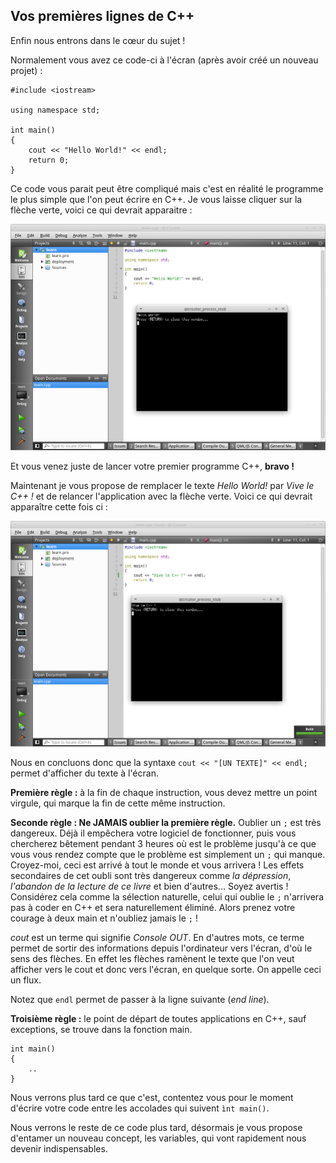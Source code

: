 ## Vos premières lignes de C++

Enfin nous entrons dans le cœur du sujet !

Normalement vous avez ce code-ci à l'écran (après avoir créé un nouveau projet)
:

    #include <iostream>
    
    using namespace std;
    
    int main()
    {
        cout << "Hello World!" << endl;
        return 0;
    }

Ce code vous parait peut être compliqué mais c'est en réalité le programme le
plus simple que l'on peut écrire en C++. Je vous laisse cliquer sur la flèche
verte, voici ce qui devrait apparaitre :

![](helloworld.png)

Et vous venez juste de lancer votre premier programme C++, **bravo !**

Maintenant je vous propose de remplacer le texte *Hello World!* par *Vive le
C++ !* et de relancer l'application avec la flèche verte. Voici ce qui devrait
apparaître cette fois ci :

![](helloworld-2.png)

Nous en concluons donc que la syntaxe ```cout << "[UN TEXTE]" << endl;``` permet
d'afficher du texte à l'écran.

**Première règle :** à la fin de chaque instruction, vous devez mettre un point
virgule, qui marque la fin de cette même instruction.

**Seconde règle : Ne JAMAIS oublier la première règle.** Oublier un ```;``` est
très dangereux. Déjà il empêchera votre logiciel de fonctionner, puis vous
chercherez bêtement pendant 3 heures où est le problème jusqu'à ce que vous vous
rendez compte que le problème est simplement un ```;``` qui manque. Croyez-moi,
ceci est arrivé à tout le monde et vous arrivera ! Les effets secondaires de cet
oubli sont très dangereux comme *la dépression*, *l'abandon de la lecture de ce
livre* et bien d'autres... Soyez avertis ! Considérez cela comme la sélection
naturelle, celui qui oublie le ```;``` n'arrivera pas à coder en C++ et sera 
naturellement éliminé. Alors prenez votre courage à deux main et n'oubliez jamais
le ```;``` !

*cout* est un terme qui signifie *Console OUT*. En d'autres mots, ce terme permet
de sortir des informations depuis l'ordinateur vers l'écran, d'où le sens des
flèches. En effet les flèches ramènent le texte que l'on veut afficher vers
le cout et donc vers l'écran, en quelque sorte. On appelle ceci un flux.

Notez que ```endl``` permet de passer à la ligne suivante (*end line*).

**Troisième règle :** le point de départ de toutes applications en C++, sauf
exceptions, se trouve dans la fonction main.

    int main()
    {
        ..
    }
    
Nous verrons plus tard ce que c'est, contentez vous pour le moment
d'écrire votre code entre les accolades qui suivent ```ìnt main()```.

Nous verrons le reste de ce code plus tard, désormais je vous propose
d'entamer un nouveau concept, les variables, qui vont rapidement nous devenir
indispensables.